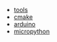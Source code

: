 <!-- Docsify/_sidebar.md -->


* [tools](/tools/ "工具")
* [cmake](/tools/cmake)
* [arduino](/tools/arduino)
* [micropython](/tools/micropython.md)

